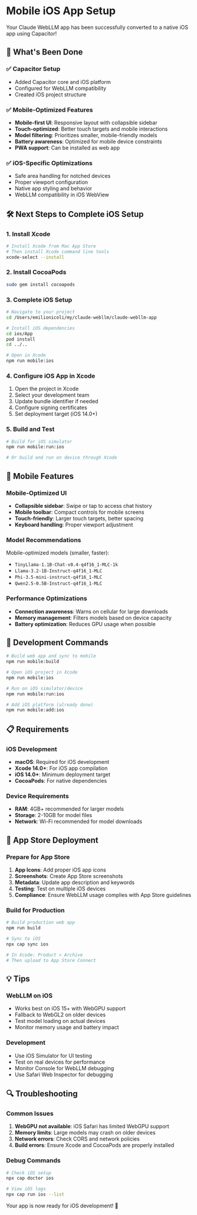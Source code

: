 # Mobile iOS App Setup

Your Claude WebLLM app has been successfully converted to a native iOS app using Capacitor!

## 📱 What's Been Done

### ✅ Capacitor Setup
- Added Capacitor core and iOS platform
- Configured for WebLLM compatibility
- Created iOS project structure

### ✅ Mobile-Optimized Features
- **Mobile-first UI**: Responsive layout with collapsible sidebar
- **Touch-optimized**: Better touch targets and mobile interactions
- **Model filtering**: Prioritizes smaller, mobile-friendly models
- **Battery awareness**: Optimized for mobile device constraints
- **PWA support**: Can be installed as web app

### ✅ iOS-Specific Optimizations
- Safe area handling for notched devices
- Proper viewport configuration
- Native app styling and behavior
- WebLLM compatibility in iOS WebView

## 🛠️ Next Steps to Complete iOS Setup

### 1. Install Xcode
```bash
# Install Xcode from Mac App Store
# Then install Xcode command line tools
xcode-select --install
```

### 2. Install CocoaPods
```bash
sudo gem install cocoapods
```

### 3. Complete iOS Setup
```bash
# Navigate to your project
cd /Users/emilionicoli/my/claude-webllm/claude-webllm-app

# Install iOS dependencies
cd ios/App
pod install
cd ../..

# Open in Xcode
npm run mobile:ios
```

### 4. Configure iOS App in Xcode
1. Open the project in Xcode
2. Select your development team
3. Update bundle identifier if needed
4. Configure signing certificates
5. Set deployment target (iOS 14.0+)

### 5. Build and Test
```bash
# Build for iOS simulator
npm run mobile:run:ios

# Or build and run on device through Xcode
```

## 📱 Mobile Features

### Mobile-Optimized UI
- **Collapsible sidebar**: Swipe or tap to access chat history
- **Mobile toolbar**: Compact controls for mobile screens
- **Touch-friendly**: Larger touch targets, better spacing
- **Keyboard handling**: Proper viewport adjustment

### Model Recommendations
Mobile-optimized models (smaller, faster):
- `TinyLlama-1.1B-Chat-v0.4-q4f16_1-MLC-1k`
- `Llama-3.2-1B-Instruct-q4f16_1-MLC`
- `Phi-3.5-mini-instruct-q4f16_1-MLC`
- `Qwen2.5-0.5B-Instruct-q4f16_1-MLC`

### Performance Optimizations
- **Connection awareness**: Warns on cellular for large downloads
- **Memory management**: Filters models based on device capacity
- **Battery optimization**: Reduces GPU usage when possible

## 🔧 Development Commands

```bash
# Build web app and sync to mobile
npm run mobile:build

# Open iOS project in Xcode
npm run mobile:ios

# Run on iOS simulator/device
npm run mobile:run:ios

# Add iOS platform (already done)
npm run mobile:add:ios
```

## 📋 Requirements

### iOS Development
- **macOS**: Required for iOS development
- **Xcode 14.0+**: For iOS app compilation
- **iOS 14.0+**: Minimum deployment target
- **CocoaPods**: For native dependencies

### Device Requirements
- **RAM**: 4GB+ recommended for larger models
- **Storage**: 2-10GB for model files
- **Network**: Wi-Fi recommended for model downloads

## 🚀 App Store Deployment

### Prepare for App Store
1. **App Icons**: Add proper iOS app icons
2. **Screenshots**: Create App Store screenshots
3. **Metadata**: Update app description and keywords
4. **Testing**: Test on multiple iOS devices
5. **Compliance**: Ensure WebLLM usage complies with App Store guidelines

### Build for Production
```bash
# Build production web app
npm run build

# Sync to iOS
npx cap sync ios

# In Xcode: Product > Archive
# Then upload to App Store Connect
```

## 💡 Tips

### WebLLM on iOS
- Works best on iOS 15+ with WebGPU support
- Fallback to WebGL2 on older devices
- Test model loading on actual devices
- Monitor memory usage and battery impact

### Development
- Use iOS Simulator for UI testing
- Test on real devices for performance
- Monitor Console for WebLLM debugging
- Use Safari Web Inspector for debugging

## 🔍 Troubleshooting

### Common Issues
1. **WebGPU not available**: iOS Safari has limited WebGPU support
2. **Memory limits**: Large models may crash on older devices
3. **Network errors**: Check CORS and network policies
4. **Build errors**: Ensure Xcode and CocoaPods are properly installed

### Debug Commands
```bash
# Check iOS setup
npx cap doctor ios

# View iOS logs
npx cap run ios --list
```

Your app is now ready for iOS development! 🎉